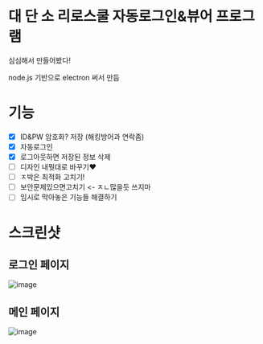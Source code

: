 # 대 단 소 리로스쿨 자동로그인&뷰어 프로그램
심심해서 만들어봤다!

node.js 기반으로 electron 써서 만듬

# 기능

- [x] ID&PW 암호화? 저장 (해킹방어과 연락좀)
- [x] 자동로그인
- [x] 로그아웃하면 저장된 정보 삭제
- [ ] 디자인 내뭣대로 바꾸기❤️
- [ ] ㅈ박은 최적화 고치기!
- [ ] 보안문제있으면고치기 <- ㅈㄴ많을듯 쓰지마
- [ ] 임시로 막아놓은 기능들 해결하기

# 스크린샷
## 로그인 페이지
![image](https://github.com/user-attachments/assets/b2af1d65-dda5-4df8-8ae3-4c929219d60e)
## 메인 페이지
![image](https://github.com/user-attachments/assets/a71bbb17-162f-4e00-93be-5057efd5584c)
